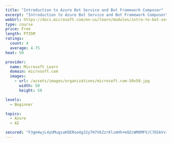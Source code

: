 ```yaml
---
title: "Introduction to Azure Bot Service and Bot Framework Composer"
excerpt: "Introduction to Azure Bot Service and Bot Framework Composer"
webUrl: https://docs.microsoft.com/en-us/learn/modules/intro-to-bot-service-bot-framework-composer/
type: course
price: Free
length: PT35M
ratings:
  count: 4
  average: 4.75
heat: 50

provider:
  name: Microsoft Learn
  domain: microsoft.com
  images:
    - url: /assets/images/organizations/microsoft.com-50x50.jpg
      width: 50
      height: 50

levels:
  - Beginner

topics:
  - Azure
  - AI

secured: "F3gm4wjL4yUMugsaKOERoo4g32yTH7V6ZzrKlzmHh+m9ZcWM0MFV/C7EbkVv7aHjdL6we6mabA9bwl83W10Twi4O5+fVhnArwx/cxAOCWSpqlMwE8SdeVG760kRYpTUtnrkW3ZFGEZcRSFoY/geq3oYl+qlaPpHUnkBHBQMwJSfZymCcMczbKL0uCWwqeknKlHyJoF/4jPsOrLalW/tcyc0VWbdFjybpfPwAON8JWzjxsGvudJ0inFvl3UNydk9Xs5HZepMOd6nxvYElpNsiJhBQn+pFMPiAHolhWF/1xf9J8fQMCXQM9lLP4oQC+PqCSbWn9kHFqUc2rjcKeKEL3cbixezTvVrNF8RcUejCYAA+MMdM/RKOL5wvV6MUXcLtKZB50onXkzUFoU8VJflesrazcUNqUjIyyXo2kvzEtcc=;89KLkGlZp6Q5LtZi03/VeA=="
---
```


